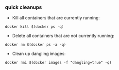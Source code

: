 ### quick cleanups
- Kill all containers that are currently running:
```
docker kill $(docker ps -q)
```
- Delete all containers that are not currently running:
```
docker rm $(docker ps -a -q)
```
- Clean up dangling images:
```
docker rmi $(docker images -f "dangling=true" -q)
```